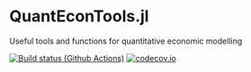 # QuantEconTools.jl
Useful tools and functions for quantitative economic modelling

[![Build status (Github Actions)](https://github.com/AlexanderPaulHansak/QuantEconTools.jl/workflows/CI/badge.svg)](https://github.com/AlexanderPaulHansak/QuantEconTools.jl/actions)
[![codecov.io](http://codecov.io/github/AlexanderPaulHansak/QuantEconTools.jl/coverage.svg?branch=main)](http://codecov.io/github/AlexanderPaulHansak/QuantEconTools.jl?branch=main)